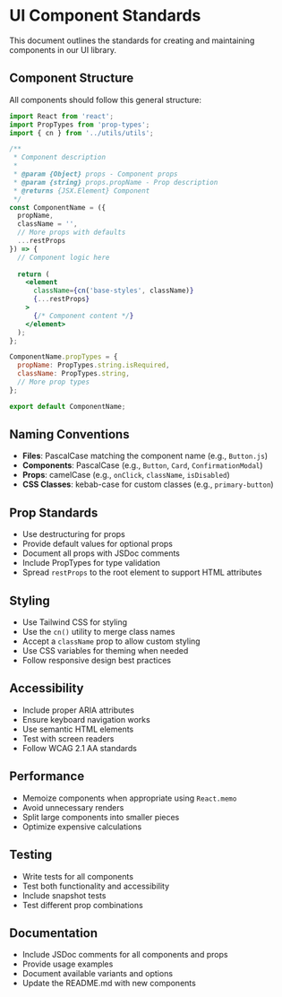 # UI Component Standards

This document outlines the standards for creating and maintaining components in our UI library.

## Component Structure

All components should follow this general structure:

```jsx
import React from 'react';
import PropTypes from 'prop-types';
import { cn } from '../utils/utils';

/**
 * Component description
 * 
 * @param {Object} props - Component props
 * @param {string} props.propName - Prop description
 * @returns {JSX.Element} Component
 */
const ComponentName = ({ 
  propName, 
  className = '',
  // More props with defaults
  ...restProps 
}) => {
  // Component logic here
  
  return (
    <element
      className={cn('base-styles', className)}
      {...restProps}
    >
      {/* Component content */}
    </element>
  );
};

ComponentName.propTypes = {
  propName: PropTypes.string.isRequired,
  className: PropTypes.string,
  // More prop types
};

export default ComponentName;
```

## Naming Conventions

- **Files**: PascalCase matching the component name (e.g., `Button.js`)
- **Components**: PascalCase (e.g., `Button`, `Card`, `ConfirmationModal`)
- **Props**: camelCase (e.g., `onClick`, `className`, `isDisabled`)
- **CSS Classes**: kebab-case for custom classes (e.g., `primary-button`)

## Prop Standards

- Use destructuring for props
- Provide default values for optional props
- Document all props with JSDoc comments
- Include PropTypes for type validation
- Spread `restProps` to the root element to support HTML attributes

## Styling

- Use Tailwind CSS for styling
- Use the `cn()` utility to merge class names
- Accept a `className` prop to allow custom styling
- Use CSS variables for theming when needed
- Follow responsive design best practices

## Accessibility

- Include proper ARIA attributes
- Ensure keyboard navigation works
- Use semantic HTML elements
- Test with screen readers
- Follow WCAG 2.1 AA standards

## Performance

- Memoize components when appropriate using `React.memo`
- Avoid unnecessary renders
- Split large components into smaller pieces
- Optimize expensive calculations

## Testing

- Write tests for all components
- Test both functionality and accessibility
- Include snapshot tests
- Test different prop combinations

## Documentation

- Include JSDoc comments for all components and props
- Provide usage examples
- Document available variants and options
- Update the README.md with new components